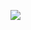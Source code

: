 [![](https://i.chzbgr.com/full/6470120192/hC6002F38/the-anger-of-the-queen)](https://www.youtube.com/watch?v=bWXazVhlyxQ&feature=youtu.be&autoplay=1)

